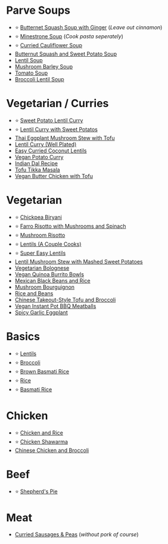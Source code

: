 # Parve Soups

- ⭐️ [Butternet Squash Soup with Ginger](https://twosleevers.com/butternut-ginger-soup/)   (*Leave out cinnamon*)
- ⭐️ [Minestrone Soup](https://lifemadesweeter.com/instant-pot-minestrone-soup/)   (*Cook pasta seperately*)
- ⭐️ [Curried Cauliflower Soup](https://tastythin.com/instant-pot-curried-cauliflower-soup-paleo-whole30/)
- [Butternut Squash and Sweet Potato Soup](https://recipeteacher.com/instant-pot-butternut-squash-and-sweet-potato-soup/)
- [Lentil Soup](https://www.wellplated.com/instant-pot-lentil-soup/#wprm-recipe-container-33058) 
- [Mushroom Barley Soup](https://recipeteacher.com/instant-pot-mushroom-barley-soup/)
- [Tomato Soup](https://www.pressurecookrecipes.com/instant-pot-tomato-soup/)
- [Broccoli Lentil Soup](https://www.ruchiskitchen.com/instant-pot-broccoli-lentil-soup/)


# Vegetarian / Curries

- ⭐️ [Sweet Potato Lentil Curry](https://www.veganricha.com/instant-pot-sweet-potato-lentil-curry/)
- ⭐️ [Lentil Curry with Sweet Potatos](https://cozypeachkitchen.com/instant-pot-red-lentil-curry-with-sweet-potatoes/)
- [Thai Eggplant Mushroom Stew with Tofu](https://plantbasedinstantpot.com/thai-style-eggplant-mushroom-stew-w-tofu/)
- [Lentil Curry (Well Plated)](https://www.wellplated.com/instant-pot-lentil-curry/)
- [Easy Curried Coconut Lentils](https://instantpoteats.com/instant-pot-coconut-curry-lentils/)
- [Vegan Potato Curry](https://avirtualvegan.com/vegan-instant-pot-potato-curry/)
- [Indian Dal Recipe](https://www.theedgyveg.com/2018/01/08/instant-pot-dal-indian-dal-recipe/)
- [Tofu Tikka Masala](https://www.cookwithmanali.com/instant-pot-tofu-tikka-masala/)
- [Vegan Butter Chicken with Tofu](https://holycowvegan.net/instant-pot-vegan-butter-chicken-with-tofu/)

# Vegetarian
- ⭐️ [Chickpea Biryani](https://ministryofcurry.com/chickpea-biryani-instant-pot/)
- ⭐️ [Farro Risotto with Mushrooms and Spinach](https://recipes.instantpot.com/recipe/farro-risotto-with-mushrooms-and-spinach/)
- ⭐️ [Mushroom Risotto](https://damndelicious.net/2018/03/21/instant-pot-mushroom-risotto/)
- ⭐️ [Lentils (A Couple Cooks)](https://www.acouplecooks.com/instant-pot-lentils/)
- ⭐️ [Super Easy Lentils](https://www.forksoverknives.com/recipes/vegan-soups-stews/super-easy-instant-pot-lentils/)
- [Lentil Mushroom Stew with Mashed Sweet Potatoes](https://www.veganricha.com/lentil-mushroom-stew-with-mashed-sweet-potatoes-instant-pot/)
- [Vegetarian Bolognese](https://detoxinista.com/vegetarian-bolognese-instant-pot/)
- [Vegan Quinoa Burrito Bowls](https://detoxinista.com/instant-pot-vegan-quinoa-burrito-bowls/)
- [Mexican Black Beans and Rice](https://www.365daysofcrockpot.com/instant-pot-mexican-black-beans-and-rice/)
- [Mushroom Bourguignon](https://veganheaven.org/recipe/mushroom-bourguignon-super-easy-recipe/)
- [Rice and Beans](https://amindfullmom.com/instant-pot-rice-and-beans/)
- [Chinese Takeout-Style Tofu and Broccoli](https://recipes.instantpot.com/recipe/chinese-takeout-style-tofu-and-broccoli/)
- [Vegan Instant Pot BBQ Meatballs](https://www.frieddandelions.com/vegan-instant-pot-bbq-meatballs/)
- [Spicy Garlic Eggplant](https://www.melaniecooks.com/instant-pot-spicy-garlic-eggplant/)

# Basics
- ⭐️ [Lentils](https://detoxinista.com/instant-pot-lentils/)
- ⭐️ [Broccoli](https://www.pressurecookrecipes.com/instant-pot-broccoli/)
- ⭐️ [Brown Basmati Rice](https://pipingpotcurry.com/brown-basmati-rice-pressure-cooker/)
- ⭐️ [Rice](https://www.spendwithpennies.com/instant-pot-rice/)
- ⭐️ [Basmati Rice](https://www.pressurecookrecipes.com/instant-pot-basmati-rice/)

# Chicken
- ⭐️ [Chicken and Rice](https://www.saltandlavender.com/instant-pot-chicken-and-rice/)
- ⭐️ [Chicken Shawarma](https://www.jocooks.com/recipes/instant-pot-chicken-shawarma/)
- [Chinese Chicken and Broccoli](https://foodiesterminal.com/instant-pot-chinese-chicken-and-broccoli/)

# Beef
- ⭐️ [Shepherd's Pie](https://www.allrecipes.com/recipe/270606/instant-pot-shepherds-pie/)

# Meat
- [Curried Sausages & Peas](https://instantpoteats.com/instant-pot-curried-sausages-peas/) (*without pork of course*)
